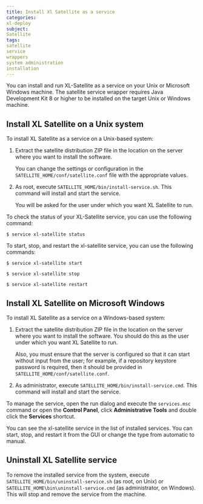 ```yaml
---
title: Install Xl Satellite as a service
categories:
xl-deploy
subject:
Satellite
tags:
satellite
service
wrappers
system administration
installation
---
```


You can install and run XL-Satellite as a service on your Unix or Microsoft Windows machine. The satellite service wrapper requires Java Development Kit 8 or higher to be installed on the target Unix or Windows machine.

## Install XL Satellite on a Unix system

To install XL Satellite as a service on a Unix-based system:

1. Extract the satellite distribution ZIP file in the location on the server where you want to install the software.

    You can change the settings or configuration in the `SATELLITE_HOME/conf/satellite.conf` file with the appropriate values.  

1. As root, execute `SATELLITE_HOME/bin/install-service.sh`. This command will install and start the service.

    You will be asked for the user under which you want XL Satellite to run.

To check the status of your XL-Satellite service, you can use the following command:

    $ service xl-satellite status

To start, stop, and restart the xl-satellite service, you can use the following commands:

    $ service xl-satellite start

    $ service xl-satellite stop

    $ service xl-satellite restart

## Install XL Satellite on Microsoft Windows

To install XL Satellite as a service on a Windows-based system:

1. Extract the satellite distribution ZIP file in the location on the server where you want to install the software. You should do this as the user under which you want XL Satellite to run.

    Also, you must ensure that the server is configured so that it can start without input from the user; for example, if a repository keystore password is required, then it should be provided in `SATELLITE_HOME/conf/satellite.conf`.

1. As administrator, execute `SATELLITE_HOME/bin/install-service.cmd`. This command will install and start the service.

To manage the service, open the run dialog and execute the `services.msc` command or open the **Control Panel**, click **Administrative Tools** and double click the **Services** shortcut.

You can see the xl-satellite service in the list of installed services. You can start, stop, and restart it from the GUI or change the type from automatic to manual.

## Uninstall XL Satellite service

To remove the installed service from the system, execute `SATELLITE_HOME/bin/uninstall-service.sh` (as root, on Unix) or `SATELLITE_HOME\bin\uninstall-service.cmd` (as administrator, on Windows). This will stop and remove the service from the machine.
